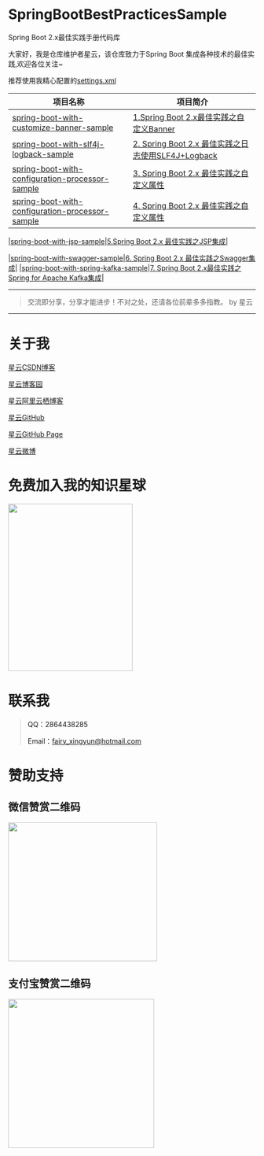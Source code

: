 # SpringBootBestPracticesSample

Spring Boot 2.x最佳实践手册代码库

大家好，我是仓库维护者星云，该仓库致力于Spring Boot 集成各种技术的最佳实践,欢迎各位关注~

推荐使用我精心配置的[settings.xml](https://github.com/geekxingyun/SpringBootBestPracticesSample/blob/master/resources/share/settings.xml)

|项目名称|项目简介|
|---|---|
|[spring-boot-with-customize-banner-sample](https://github.com/geekxingyun/SpringBootBestPracticesSample/tree/master/spring-boot-with-customize-banner-sample)|[1.Spring Boot 2.x最佳实践之自定义Banner](https://blog.csdn.net/hadues/article/details/88819151)|
|[spring-boot-with-slf4j-logback-sample](https://github.com/geekxingyun/SpringBootBestPracticesSample/tree/master/spring-boot-with-slf4j-logback-sample)|[2. Spring Boot 2.x 最佳实践之日志使用SLF4J+Logback](https://blog.csdn.net/hadues/article/details/88884141)|
|[spring-boot-with-configuration-processor-sample](https://github.com/geekxingyun/SpringBootBestPracticesSample/tree/master/spring-boot-with-configuration-processor-sample)|[3. Spring Boot 2.x 最佳实践之自定义属性](https://xingyun.blog.csdn.net/article/details/89408533)
|[spring-boot-with-configuration-processor-sample](https://github.com/geekxingyun/SpringBootBestPracticesSample/tree/master/spring-boot-with-configuration-processor-sample)|[4. Spring Boot 2.x 最佳实践之自定义属性](https://xingyun.blog.csdn.net/article/details/89408533)|

|[spring-boot-with-jsp-sample](hhttps://github.com/geekxingyun/SpringBootBestPracticesSample/tree/master/spring-boot-with-jsp-sample)|[5.Spring Boot 2.x 最佳实践之JSP集成](https://xingyun.blog.csdn.net/article/details/89413877)|

|[spring-boot-with-swagger-sample](https://github.com/geekxingyun/SpringBootBestPracticesSample/tree/master/spring-boot-with-swagger-sample)|[6. Spring Boot 2.x 最佳实践之Swagger集成](https://xingyun.blog.csdn.net/article/details/89420502)|
|[spring-boot-with-spring-kafka-sample](https://github.com/geekxingyun/SpringBootBestPracticesSample/tree/master/spring-boot-with-spring-kafka-sample)|[7. Spring Boot 2.x最佳实践之Spring for Apache Kafka集成](https://blog.csdn.net/hadues/article/details/88974967)|


---

> 交流即分享，分享才能进步！不对之处，还请各位前辈多多指教。  by 星云

---
# 关于我

[星云CSDN博客](https://blog.csdn.net/hadues)

[星云博客园](http://www.cnblogs.com/xingyunblog)

[星云阿里云栖博客](https://yq.aliyun.com/u/xingyunsky)

[星云GitHub](https://github.com/geekxingyun)

[星云GitHub Page](http://www.520geek.cn)

[星云微博](https://weibo.com/xingyunsky)

# 免费加入我的知识星球

<p><a href="https://github.com/geekxingyun/SpringBootBestPracticesSample/blob/master/resources/images/my_world.png?raw=true"> <img src="https://github.com/geekxingyun/SpringBootBestPracticesSample/blob/master/resources/images/my_world.png?raw=true" width="253" height="340"><a><p>

# 联系我

> QQ：2864438285　
> 
> Email：fairy_xingyun@hotmail.com   

# 赞助支持
<div align="left">
<div align="left">
<h2>微信赞赏二维码</h2>
<img src="https://img2018.cnblogs.com/blog/622489/201812/622489-20181215164147325-217176189.png" alt="" width="303" height="282">
</div>
<div aglign="right">
<h2>支付宝赞赏二维码</h2>
<img src="https://img2018.cnblogs.com/blog/622489/201812/622489-20181215164420863-364321980.png" alt="" width="297" height="303">
</div>  
</div>
